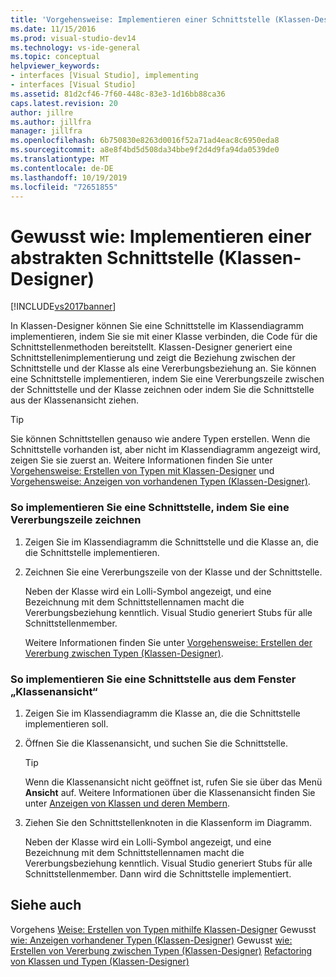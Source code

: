 ```yaml
---
title: 'Vorgehensweise: Implementieren einer Schnittstelle (Klassen-Designer)| Microsoft-Dokumentation'
ms.date: 11/15/2016
ms.prod: visual-studio-dev14
ms.technology: vs-ide-general
ms.topic: conceptual
helpviewer_keywords:
- interfaces [Visual Studio], implementing
- interfaces [Visual Studio]
ms.assetid: 81d2cf46-7f60-448c-83e3-1d16bb88ca36
caps.latest.revision: 20
author: jillre
ms.author: jillfra
manager: jillfra
ms.openlocfilehash: 6b750830e8263d0016f52a71ad4eac8c6950eda8
ms.sourcegitcommit: a8e8f4bd5d508da34bbe9f2d4d9fa94da0539de0
ms.translationtype: MT
ms.contentlocale: de-DE
ms.lasthandoff: 10/19/2019
ms.locfileid: "72651855"
---
```

# <a name="how-to-implement-an-interface-class-designer"></a>Gewusst wie: Implementieren einer abstrakten Schnittstelle (Klassen-Designer)
[!INCLUDE[vs2017banner](../includes/vs2017banner.md)]

In Klassen-Designer können Sie eine Schnittstelle im Klassendiagramm implementieren, indem Sie sie mit einer Klasse verbinden, die Code für die Schnittstellenmethoden bereitstellt. Klassen-Designer generiert eine Schnittstellenimplementierung und zeigt die Beziehung zwischen der Schnittstelle und der Klasse als eine Vererbungsbeziehung an. Sie können eine Schnittstelle implementieren, indem Sie eine Vererbungszeile zwischen der Schnittstelle und der Klasse zeichnen oder indem Sie die Schnittstelle aus der Klassenansicht ziehen.

> [!TIP]
> Sie können Schnittstellen genauso wie andere Typen erstellen. Wenn die Schnittstelle vorhanden ist, aber nicht im Klassendiagramm angezeigt wird, zeigen Sie sie zuerst an. Weitere Informationen finden Sie unter [Vorgehensweise: Erstellen von Typen mit Klassen-Designer](../ide/how-to-create-types-by-using-class-designer.md) und [Vorgehensweise: Anzeigen von vorhandenen Typen (Klassen-Designer)](../ide/how-to-view-existing-types-class-designer.md).

### <a name="to-implement-an-interface-by-drawing-an-inheritance-line"></a>So implementieren Sie eine Schnittstelle, indem Sie eine Vererbungszeile zeichnen

1. Zeigen Sie im Klassendiagramm die Schnittstelle und die Klasse an, die die Schnittstelle implementieren.

2. Zeichnen Sie eine Vererbungszeile von der Klasse und der Schnittstelle.

    Neben der Klasse wird ein Lolli-Symbol angezeigt, und eine Bezeichnung mit dem Schnittstellennamen macht die Vererbungsbeziehung kenntlich. Visual Studio generiert Stubs für alle Schnittstellenmember.

   Weitere Informationen finden Sie unter [Vorgehensweise: Erstellen der Vererbung zwischen Typen (Klassen-Designer)](../ide/how-to-create-inheritance-between-types-class-designer.md).

### <a name="to-implement-an-interface-from-the-class-view-window"></a>So implementieren Sie eine Schnittstelle aus dem Fenster „Klassenansicht“

1. Zeigen Sie im Klassendiagramm die Klasse an, die die Schnittstelle implementieren soll.

2. Öffnen Sie die Klassenansicht, und suchen Sie die Schnittstelle.

    > [!TIP]
    > Wenn die Klassenansicht nicht geöffnet ist, rufen Sie sie über das Menü **Ansicht** auf. Weitere Informationen über die Klassenansicht finden Sie unter [Anzeigen von Klassen und deren Membern](https://msdn.microsoft.com/71e9e8f3-261a-4e0c-87bf-5ec48b8bf333).

3. Ziehen Sie den Schnittstellenknoten in die Klassenform im Diagramm.

     Neben der Klasse wird ein Lolli-Symbol angezeigt, und eine Bezeichnung mit dem Schnittstellennamen macht die Vererbungsbeziehung kenntlich. Visual Studio generiert Stubs für alle Schnittstellenmember. Dann wird die Schnittstelle implementiert.

## <a name="see-also"></a>Siehe auch
 Vorgehens [Weise: Erstellen von Typen mithilfe Klassen-Designer](../ide/how-to-create-types-by-using-class-designer.md) Gewusst [wie: Anzeigen vorhandener Typen (Klassen-Designer)](../ide/how-to-view-existing-types-class-designer.md) Gewusst [wie: Erstellen von Vererbung zwischen Typen (Klassen-Designer)](../ide/how-to-create-inheritance-between-types-class-designer.md) [Refactoring von Klassen und Typen (Klassen-Designer)](../ide/refactoring-classes-and-types-class-designer.md)
